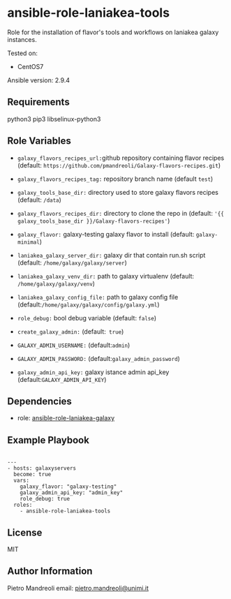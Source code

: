 ansible-role-laniakea-tools
===========================

Role for the installation of flavor's tools and workflows on laniakea galaxy instances.

Tested on:

-  CentOS7

Ansible version: 2.9.4

Requirements
------------

python3 pip3 libselinux-python3

Role Variables
--------------

- ``galaxy_flavors_recipes_url:``github repository containing flavor recipes (default: ``https://github.com/pmandreoli/Galaxy-flavors-recipes.git``)
 
- ``galaxy_flavors_recipes_tag:`` repository branch name (default ``test``)
 
- ``galaxy_tools_base_dir:`` directory used to store galaxy flavors recipes (default: ``/data``)
 
- ``galaxy_flavors_recipes_dir:``  directory to clone the repo in (default: ``'{{ galaxy_tools_base_dir }}/Galaxy-flavors-recipes'``)
 
- ``galaxy_flavor:`` galaxy-testing galaxy flavor to install (default: ``galaxy-minimal``)
 
- ``laniakea_galaxy_server_dir:``  galaxy dir that contain run.sh script (default: ``/home/galaxy/galaxy/server``)
 
- ``laniakea_galaxy_venv_dir:`` path to galaxy virtualenv (default: ``/home/galaxy/galaxy/venv``) 

- ``laniakea_galaxy_config_file:``  path to galaxy config file (default:``/home/galaxy/galaxy/config/galaxy.yml``)
 
- ``role_debug:`` bool debug variable (default: ``false``)

- ``create_galaxy_admin:`` (default:`` true``)

- ``GALAXY_ADMIN_USERNAME:`` (default:``admin``)

- ``GALAXY_ADMIN_PASSWORD:`` (default:``galaxy_admin_password``)

- ``galaxy_admin_api_key:`` galaxy istance admin api_key (default:``GALAXY_ADMIN_API_KEY``)


Dependencies
------------

- role: [ansible-role-laniakea-galaxy](https://github.com/Laniakea-elixir-it/ansible-role-laniakea-galaxy)


Example Playbook
----------------

```

--- 
- hosts: galaxyservers
  become: true
  vars:
    galaxy_flavor: "galaxy-testing"
    galaxy_admin_api_key: "admin_key"
    role_debug: true
  roles:
    - ansible-role-laniakea-tools
```

License
-------

MIT

Author Information
------------------
Pietro Mandreoli
email: pietro.mandreoli@unimi.it
